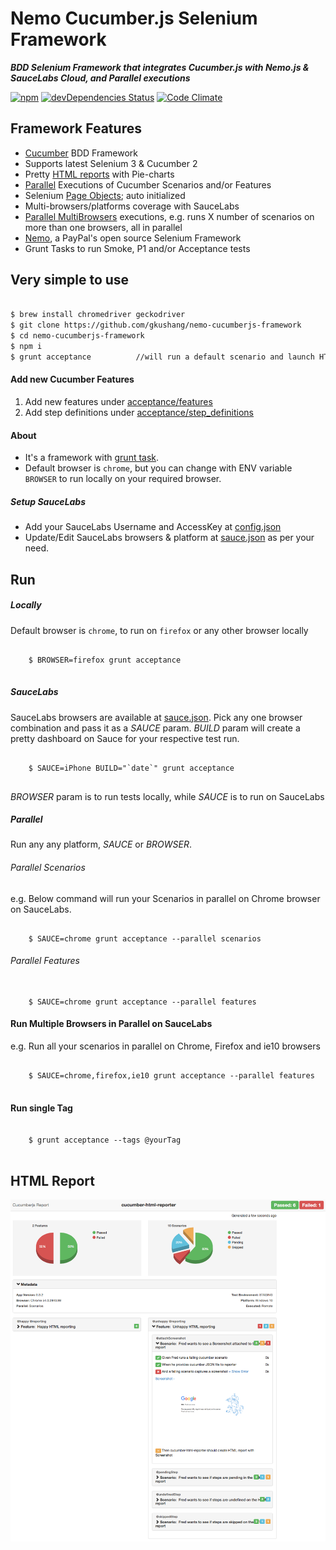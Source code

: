 # Nemo Cucumber.js Selenium Framework

***BDD Selenium Framework that integrates Cucumber.js with Nemo.js & SauceLabs Cloud, and Parallel executions***

[![npm][npm-svg]][npm] [![devDependencies Status][dependency]][devDependency] [![Code Climate][codeclimate-svg]][codeclimate]

## Framework Features

* [Cucumber][cucumberjs] BDD Framework
* Supports latest Selenium 3 & Cucumber 2
* Pretty [HTML reports][html-report] with Pie-charts
* [Parallel][parallel] Executions of Cucumber Scenarios and/or Features
* Selenium [Page Objects][page-objects]; auto initialized 
* Multi-browsers/platforms coverage with SauceLabs
* [Parallel MultiBrowsers][replicate] executions, e.g. runs X number of scenarios on more than one browsers, all in parallel
* [Nemo][nemo], a PayPal's open source Selenium Framework
* Grunt Tasks to run Smoke, P1 and/or Acceptance tests

## Very simple to use
    
``` bash

$ brew install chromedriver geckodriver
$ git clone https://github.com/gkushang/nemo-cucumberjs-framework
$ cd nemo-cucumberjs-framework
$ npm i
$ grunt acceptance          //will run a default scenario and launch HTML report

```
 
#### Add new Cucumber Features
 
1. Add new features under [acceptance/features][features-path] 
2. Add step definitions under [acceptance/step_definitions][stepdefinitions-path]

#### About

* It's a framework with [grunt task][gruntfile].  
* Default browser is `chrome`, but you can change with ENV variable `BROWSER` to run locally on your required browser.

##### Setup SauceLabs

* Add your SauceLabs Username and AccessKey at [config.json][config-json]
* Update/Edit SauceLabs browsers & platform at [sauce.json][sauce] as per your need.

## Run

##### Locally

Default browser is `chrome`, to run on `firefox` or any other browser locally

```$xslt
    
    $ BROWSER=firefox grunt acceptance
    
```

##### SauceLabs

SauceLabs browsers are available at [sauce.json][sauce]. Pick any one browser combination and pass it as a _SAUCE_ param. _BUILD_ param will create a pretty dashboard on Sauce for your respective test run.

```$xslt
    
    $ SAUCE=iPhone BUILD="`date`" grunt acceptance
    
```

_BROWSER_ param is to run tests locally, while _SAUCE_ is to run on SauceLabs


##### Parallel

Run any any platform, _SAUCE_ or _BROWSER_. 
  
###### Parallel Scenarios

e.g. Below command will run your Scenarios in parallel on Chrome browser on SauceLabs.

```$xslt

    $ SAUCE=chrome grunt acceptance --parallel scenarios 

```

###### Parallel Features

```$xslt

    $ SAUCE=chrome grunt acceptance --parallel features 

```

#### Run Multiple Browsers in Parallel on SauceLabs

e.g. Run all your scenarios in parallel on Chrome, Firefox and ie10 browsers

```$xslt

    $ SAUCE=chrome,firefox,ie10 grunt acceptance --parallel features
     
```

#### Run single Tag

```$xslt

    $ grunt acceptance --tags @yourTag
    
```


## HTML Report
![Alt text](/acceptance/report/cucumber_report_bootstrap_snapshot.png "HTML Report")

[dependency]: https://david-dm.org/gkushang/nemo-cucumberjs-framework.svg#info=devDependencies
[devDependency]: https://david-dm.org/gkushang/nemo-cucumberjs-framework?type=dev
[codeclimate-svg]: https://codeclimate.com/github/gkushang/cucumber-html-reporter/badges/gpa.svg
[codeclimate]: https://codeclimate.com/github/gkushang/cucumber-html-reporter
[gruntfile]: https://github.com/gkushang/nemo-cucumberjs-framework/blob/master/Gruntfile.js
[sauce]: https://github.com/gkushang/nemo-cucumberjs-framework/blob/master/acceptance/config/sauce.json
[cucumberjs]: https://github.com/cucumber/cucumber-js
[nemo]: http://nemo.js.org
[html-report]: https://github.com/gkushang/cucumber-html-reporter
[parallel]: https://github.com/gkushang/cucumber-parallel
[page-objects]: https://github.com/gkushang/nemo-pageobjects
[replicate]: https://github.com/gkushang/cucumber-replicate
[features-path]: https://github.com/gkushang/nemo-cucumberjs-framework/blob/master/acceptance/features
[stepdefinitions-path]: https://github.com/gkushang/nemo-cucumberjs-framework/blob/master/acceptance/step_definitions
[config-json]: https://github.com/gkushang/nemo-cucumberjs-framework/blob/master/acceptance/config/config.json
[npm-svg]: https://img.shields.io/npm/v/nemo-cucumberjs-framework.svg 
[npm]: https://www.npmjs.com/package/nemo-cucumberjs-framework